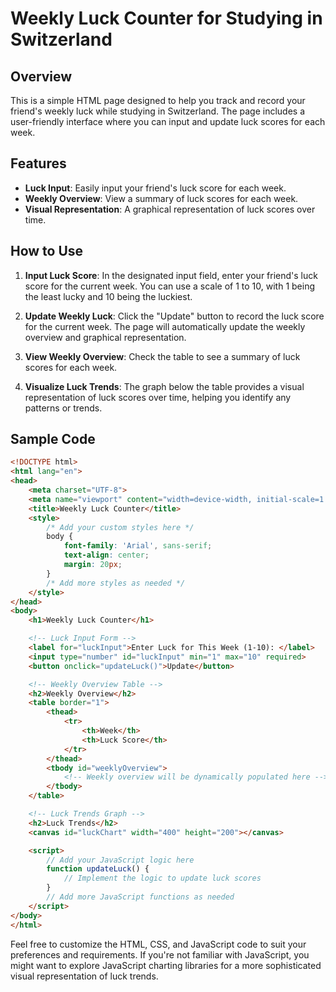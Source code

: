 # Weekly Luck Counter for Studying in Switzerland

## Overview

This is a simple HTML page designed to help you track and record your friend's weekly luck while studying in Switzerland. The page includes a user-friendly interface where you can input and update luck scores for each week.

## Features

- **Luck Input**: Easily input your friend's luck score for each week.
- **Weekly Overview**: View a summary of luck scores for each week.
- **Visual Representation**: A graphical representation of luck scores over time.

## How to Use

1. **Input Luck Score**: In the designated input field, enter your friend's luck score for the current week. You can use a scale of 1 to 10, with 1 being the least lucky and 10 being the luckiest.

2. **Update Weekly Luck**: Click the "Update" button to record the luck score for the current week. The page will automatically update the weekly overview and graphical representation.

3. **View Weekly Overview**: Check the table to see a summary of luck scores for each week.

4. **Visualize Luck Trends**: The graph below the table provides a visual representation of luck scores over time, helping you identify any patterns or trends.

## Sample Code

```html
<!DOCTYPE html>
<html lang="en">
<head>
    <meta charset="UTF-8">
    <meta name="viewport" content="width=device-width, initial-scale=1.0">
    <title>Weekly Luck Counter</title>
    <style>
        /* Add your custom styles here */
        body {
            font-family: 'Arial', sans-serif;
            text-align: center;
            margin: 20px;
        }
        /* Add more styles as needed */
    </style>
</head>
<body>
    <h1>Weekly Luck Counter</h1>

    <!-- Luck Input Form -->
    <label for="luckInput">Enter Luck for This Week (1-10): </label>
    <input type="number" id="luckInput" min="1" max="10" required>
    <button onclick="updateLuck()">Update</button>

    <!-- Weekly Overview Table -->
    <h2>Weekly Overview</h2>
    <table border="1">
        <thead>
            <tr>
                <th>Week</th>
                <th>Luck Score</th>
            </tr>
        </thead>
        <tbody id="weeklyOverview">
            <!-- Weekly overview will be dynamically populated here -->
        </tbody>
    </table>

    <!-- Luck Trends Graph -->
    <h2>Luck Trends</h2>
    <canvas id="luckChart" width="400" height="200"></canvas>

    <script>
        // Add your JavaScript logic here
        function updateLuck() {
            // Implement the logic to update luck scores
        }
        // Add more JavaScript functions as needed
    </script>
</body>
</html>
```

Feel free to customize the HTML, CSS, and JavaScript code to suit your preferences and requirements. If you're not familiar with JavaScript, you might want to explore JavaScript charting libraries for a more sophisticated visual representation of luck trends.
